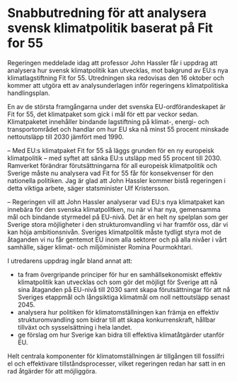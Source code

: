 # Snabbutredning för att analysera svensk klimatpolitik baserat på Fit for 55

Regeringen meddelade idag att professor John Hassler får i uppdrag att analysera hur svensk klimatpolitik kan utvecklas, mot bakgrund av EU:s nya klimatlagstiftning Fit for 55. Utredningen ska redovisas den 16 oktober och kommer att utgöra ett av analysunderlagen inför regeringens klimatpolitiska handlingsplan.

En av de största framgångarna under det svenska EU-ordförandeskapet är Fit for 55, det klimatpaket som gick i mål för ett par veckor sedan. Klimatpaketet innehåller bindande lagstiftning på klimat-, energi- och transportområdet och handlar om hur EU ska nå minst 55 procent minskade nettoutsläpp till 2030 jämfört med 1990.

– Med EU:s klimatpaket Fit for 55 så läggs grunden för en ny europeisk klimatpolitik – med syftet att sänka EU:s utsläpp med 55 procent till 2030. Ramverket förändrar förutsättningarna för all europeisk klimatpolitik och Sverige måste nu analysera vad Fit for 55 får för konsekvenser för den nationella politiken. Jag är glad att John Hassler kommer bistå regeringen i detta viktiga arbete, säger statsminister Ulf Kristersson.

– Regeringen vill att John Hassler analyserar vad EU:s nya klimatpaket kan innebära för den svenska klimatpolitken, nu när vi har nya, gemensamma mål och bindande styrmedel på EU-nivå. Det är en helt ny spelplan som ger Sverige stora möjligheter i den strukturomvandling vi har framför oss, där vi kan höja ambitionsnivån. Sveriges klimatpolitik måste tydligt styra mot de åtaganden vi nu får gentemot EU inom alla sektorer och på alla nivåer i vårt samhälle, säger klimat- och miljöminister Romina Pourmokhtari.

I utredarens uppdrag ingår bland annat att:

* ta fram övergripande principer för hur en samhällsekonomiskt effektiv klimatpolitik kan utvecklas och som gör det möjligt för Sverige att nå sina åtaganden på EU-nivå till 2030 samt skapa förutsättningar för att nå Sveriges etappmål och långsiktiga klimatmål om noll nettoutsläpp senast 2045.
* analysera hur politiken för klimatomställningen kan främja en effektiv strukturomvandling som bidrar till att skapa konkurrenskraft, hållbar tillväxt och sysselsättning i hela landet.
* ge förslag om hur Sverige kan bidra till effektiva klimatåtgärder utanför EU.

Helt centrala komponenter för klimatomställningen är tillgången till fossilfri el och effektivare tillståndsprocesser, vilket regeringen redan har satt in en rad åtgärder för att möjliggöra.
